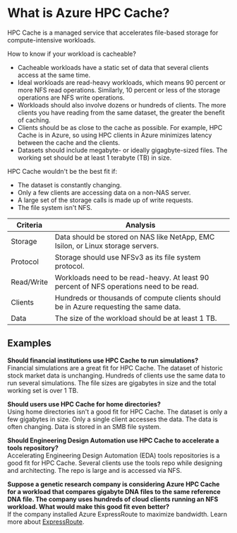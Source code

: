 # What is Azure HPC Cache?
HPC Cache is a managed service that accelerates file-based storage for compute-intensive workloads.

How to know if your workload is cacheable?
- Cacheable workloads have a static set of data that several clients access at the same time.
- Ideal workloads are read-heavy workloads, which means 90 percent or more NFS read operations. Similarly, 10 percent or less of the storage operations are NFS write operations.
- Workloads should also involve dozens or hundreds of clients. The more clients you have reading from the same dataset, the greater the benefit of caching.
- Clients should be as close to the cache as possible. For example, HPC Cache is in Azure, so using HPC clients in Azure minimizes latency between the cache and the clients.
- Datasets should include megabyte- or ideally gigagbyte-sized files. The working set should be at least 1 terabyte (TB) in size.

HPC Cache wouldn't be the best fit if:
- The dataset is constantly changing.
- Only a few clients are accessing data on a non-NAS server.
- A large set of the storage calls is made up of write requests.
- The file system isn't NFS.

|Criteria|Analysis|
|---|---|
|Storage|Data should be stored on NAS like NetApp, EMC Isilon, or Linux storage servers.|
|Protocol|Storage should use NFSv3 as its file system protocol.|
|Read/Write|Workloads need to be read-heavy. At least 90 percent of NFS operations need to be read.|
|Clients|Hundreds or thousands of compute clients should be in Azure requesting the same data.|
|Data|The size of the workload should be at least 1 TB.|

## Examples
**Should financial institutions use HPC Cache to run simulations?**  
Financial simulations are a great fit for HPC Cache. The dataset of historic stock market data is unchanging. Hundreds of clients use the same data to run several simulations. The file sizes are gigabytes in size and the total working set is over 1 TB.

**Should users use HPC Cache for home directories?**  
Using home directories isn't a good fit for HPC Cache. The dataset is only a few gigabytes in size. Only a single client accesses the data. The data is often changing. Data is stored in an SMB file system.

**Should Engineering Design Automation use HPC Cache to accelerate a tools repository?**  
Accelerating Engineering Design Automation (EDA) tools repositories is a good fit for HPC Cache. Several clients use the tools repo while designing and architecting. The repo is large and is accessed via NFS.

**Suppose a genetic research company is considering Azure HPC Cache for a workload that compares gigabyte DNA files to the same reference DNA file. The company uses hundreds of cloud clients running an NFS workload. What would make this good fit even better?**  
If the company installed Azure ExpressRoute to maximize bandwidth. Learn more about [ExpressRoute](https://learn.microsoft.com/en-us/azure/expressroute/expressroute-introduction).
